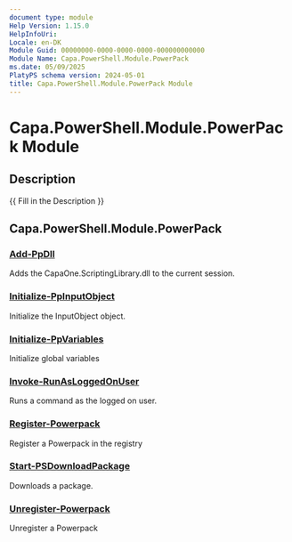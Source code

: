 ```yaml
---
document type: module
Help Version: 1.15.0
HelpInfoUri: 
Locale: en-DK
Module Guid: 00000000-0000-0000-0000-000000000000
Module Name: Capa.PowerShell.Module.PowerPack
ms.date: 05/09/2025
PlatyPS schema version: 2024-05-01
title: Capa.PowerShell.Module.PowerPack Module
---
```


# Capa.PowerShell.Module.PowerPack Module

## Description

{{ Fill in the Description }}

## Capa.PowerShell.Module.PowerPack

### [Add-PpDll](Add-PpDll.md)

Adds the CapaOne.ScriptingLibrary.dll to the current session.

### [Initialize-PpInputObject](Initialize-PpInputObject.md)

Initialize the InputObject object.

### [Initialize-PpVariables](Initialize-PpVariables.md)

Initialize global variables

### [Invoke-RunAsLoggedOnUser](Invoke-RunAsLoggedOnUser.md)

Runs a command as the logged on user.

### [Register-Powerpack](Register-Powerpack.md)

Register a Powerpack in the registry

### [Start-PSDownloadPackage](Start-PSDownloadPackage.md)

Downloads a package.

### [Unregister-Powerpack](Unregister-Powerpack.md)

Unregister a Powerpack

